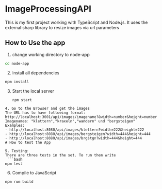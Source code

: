 # ImageProcessingAPI

This is my first project working with TypeScript and Node.js. It uses the external sharp library to resize images via url parameters

## How to Use the app

1. change working directory to node-app

```bash
cd node-app
```

2. Install all dependencies

```bash
npm install
```

3. Start the local server
   ```bash
   npm start
   ```

````
4. Go to the Browser and get the images
The URL has to have following format: http://localhost:3001/api/images/imagename?&width=number&height=number
Imagenames: "klettern","kraxeln","wandern" und "bergsteigen"
Examples:
- http://localhost:8080/api/images/klettern?width=222&height=222
- http://localhost:8080/api/images/bergsteigen?width=444&height=444
- http://localhost:8080/api/images/brgstgn?width=444&height=444
# How to test the App

5. Testing:
There are three tests in the set. To run them write
 ```bash
npm test
````

6. Compile to JavaScript

```bash
npm run build
```
